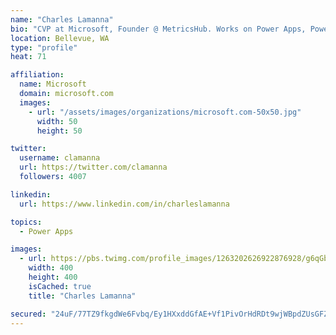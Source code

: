 ```yaml
---
name: "Charles Lamanna"
bio: "CVP at Microsoft, Founder @ MetricsHub. Works on Power Apps, Power Automate, Power Virtual Agent, Common Data Service and Dynamics 365."
location: Bellevue, WA
type: "profile"
heat: 71

affiliation:
  name: Microsoft
  domain: microsoft.com
  images:
    - url: "/assets/images/organizations/microsoft.com-50x50.jpg"
      width: 50
      height: 50

twitter:
  username: clamanna
  url: https://twitter.com/clamanna
  followers: 4007

linkedin:
  url: https://www.linkedin.com/in/charleslamanna

topics:
  - Power Apps

images:
  - url: https://pbs.twimg.com/profile_images/1263202626922876928/g6qGbHZ-_400x400.jpg
    width: 400
    height: 400
    isCached: true
    title: "Charles Lamanna"

secured: "24uF/77TZ9fkgdWe6Fvbq/Ey1HXxddGfAE+Vf1PivOrHdRDt9wjWBpdZUsGFZBfV5y8+Bc7WvQ7eepyr22GlfYpmvQGXqeJ7q2PSMtrAQUz9ZNtVctx3nJslvheN82amusM0BASPGVendDvVxJMMcbljjTkJUuFBoSTRyZKD6fhnrS8NiNjDIfKJCUyGJYf9ShkUCGkorLLbNv9VvXBQBcsdUHSYCay2nMw2ATAGOgSbUvsOMDBe0E8cC6qR33+R8ihu5gafOlXGzpp1ji6o7J8tf89RAR6XM5oT+cV0MFhC3yNVivBtCLPJJTokdYxwh0rEx6JZSxc32dae2cfNd5IVBBYar7sNfntNUwEeZuBg78MkeP7GtiDFR2PThYBITVsMJdHN9fWJDHic3T3peSMcD6cNi69x4kRE8zqT/Yg=;FHMiZ70+3xwB0KftuoY+fA=="
---
```


